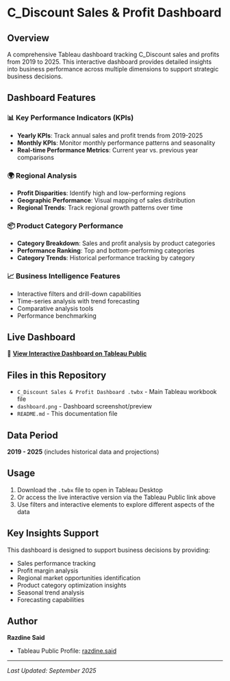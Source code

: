 # C_Discount Sales & Profit Dashboard

## Overview
A comprehensive Tableau dashboard tracking C_Discount sales and profits from 2019 to 2025. This interactive dashboard provides detailed insights into business performance across multiple dimensions to support strategic business decisions.

## Dashboard Features

### 📊 Key Performance Indicators (KPIs)
- **Yearly KPIs**: Track annual sales and profit trends from 2019-2025
- **Monthly KPIs**: Monitor monthly performance patterns and seasonality
- **Real-time Performance Metrics**: Current year vs. previous year comparisons

### 🌍 Regional Analysis
- **Profit Disparities**: Identify high and low-performing regions
- **Geographic Performance**: Visual mapping of sales distribution
- **Regional Trends**: Track regional growth patterns over time

### 📦 Product Category Performance
- **Category Breakdown**: Sales and profit analysis by product categories
- **Performance Ranking**: Top and bottom-performing categories
- **Category Trends**: Historical performance tracking by category

### 📈 Business Intelligence Features
- Interactive filters and drill-down capabilities
- Time-series analysis with trend forecasting
- Comparative analysis tools
- Performance benchmarking

## Live Dashboard
🔗 **[View Interactive Dashboard on Tableau Public](https://public.tableau.com/app/profile/razdine.said/viz/C_DiscountProject/Tableaudebord1?publish=yes)**

## Files in this Repository
- `C_Discount Sales & Profit Dashboard .twbx` - Main Tableau workbook file
- `dashboard.png` - Dashboard screenshot/preview
- `README.md` - This documentation file

## Data Period
**2019 - 2025** (includes historical data and projections)

## Usage
1. Download the `.twbx` file to open in Tableau Desktop
2. Or access the live interactive version via the Tableau Public link above
3. Use filters and interactive elements to explore different aspects of the data

## Key Insights Support
This dashboard is designed to support business decisions by providing:
- Sales performance tracking
- Profit margin analysis
- Regional market opportunities identification
- Product category optimization insights
- Seasonal trend analysis
- Forecasting capabilities

## Author
**Razdine Said**
- Tableau Public Profile: [razdine.said](https://public.tableau.com/app/profile/razdine.said)

---
*Last Updated: September 2025*
